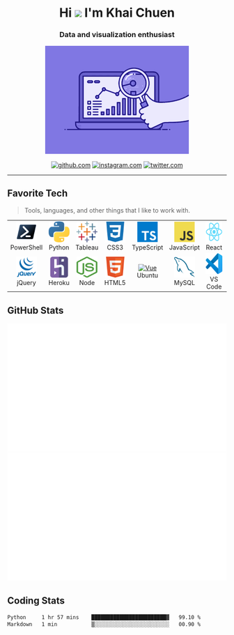 <h1 align="center">Hi <img src="https://user-images.githubusercontent.com/42378118/110234147-e3259600-7f4e-11eb-95be-0c4047144dea.gif" width="30"> I'm Khai Chuen</h1>
<h3 align="center">Data and visualization enthusiast</h3>

<div align="center">

<img src="./banner.gif" width="330">
  
[![github.com](https://img.shields.io/badge/GitHub-100000?style=for-the-badge&logo=github&logoColor=white)](https://github.com/yapkhaichuen)
[![instagram.com](https://img.shields.io/badge/Instagram-E4405F?style=for-the-badge&logo=instagram&logoColor=white)](https://www.instagram.com/khaichuenyap/)
[![twitter.com](https://img.shields.io/badge/Twitter-1DA1F2?style=for-the-badge&logo=twitter&logoColor=white)](https://twitter.com/KhaiYap)
  
</div>

***

<h2 align="left" id="yapkhaichuen">Favorite Tech</h2>

> Tools, languages, and other things that I like to work with.

<table>
  <tr>
    <td align="center" width="96">
      <a href="https://docs.microsoft.com/en-us/powershell/">
        <img src="./img/PowerShell_Core_6.0_icon.png" width="48" height="48" alt="PowerShell" />
      </a>
      <br>PowerShell
    </td>
    <td align="center" width="96">
      <a href="https://www.python.org/">
        <img src="./img/Python-logo-notext.svg" width="48" height="48" alt="Python" />
      </a>
      <br>Python
    </td>
    <td align="center" width="96">
      <a href="https://www.tableau.com/">
        <img src="./img/tableau-software.svg" width="48" height="48" alt="Tableau" />
      </a>
      <br>Tableau
    </td>
    <td align="center" width="96">
      <a href="https://www.w3schools.com/css/">
        <img src="./img/Devicon-css3-plain.svg" width="48" height="48" alt="CSS3" />
      </a>
      <br>CSS3
    </td>
    <td align="center" width="96">
      <a href="https://www.typescriptlang.org/">
        <img src="./img/typescript-original.svg" width="48" height="48" alt="TypeScript" />
      </a>
      <br>TypeScript
    </td>
    <td align="center" width="96">
      <a href="https://www.javascript.com/">
        <img src="./img/javascript-original.svg" width="48" height="48" alt="JavaScript" />
      </a>
      <br>JavaScript
    </td>
    <td align="center" width="96">
      <a href="https://reactjs.org/" >
        <img src="./img/react-original.svg" width="48" height="48" alt="React" />
      </a>
      <br>React
    </td>
    <td align="center" width="96">
      <a href="https://git-scm.com/">
        <img src="./img/Git_icon.svg" width="48" height="48" alt="Git" />
      </a>
      <br>Git
    </td>
    <td align="center" width="96">
      <a href="https://sass-lang.com/">
        <img src="./img/sass-1.svg" width="48" height="48" alt="Sass" />
      </a>
      <br>Sass
    </td>
  </tr>
  <tr>
    <td align="center" width="96"> 
      <a href="https://jquery.com/" >
        <img src="./img/jquery_plain_wordmark_logo_icon_146445.svg" width="48" height="48" alt="jQuery" />
      </a>
      <br>jQuery
    </td>
    <td align="center" width="96">
      <a href="https://www.heroku.com/" >
        <img src="./img/heroku.svg" width="48" height="48" alt="Heroku" />
      </a>
      <br>Heroku
    </td>
    <td align="center"  width="96">
      <a href="https://nodejs.org/en/">
        <img src="./img/nodejs-seeklogo.com.svg" width="48" height="48" alt="Node" />
      </a>
      <br>Node
    </td>
    <td align="center"  width="96">
      <a href="https://www.w3schools.com/html/">
        <img src="./img/HTML5_Badge.svg" width="48" height="48" alt="HTML5" />
      </a>
      <br>HTML5
    </td>
    <td align="center" width="96">
      <a href="https://ubuntu.com/">
        <img src="https://upload.wikimedia.org/wikipedia/commons/9/9e/UbuntuCoF.svg" width="48" height="48" alt="Vue" />
      </a>
      <br>Ubuntu
    </td>
    <td align="center"  width="96">
      <a href="https://www.mysql.com/">
        <img src="./img/mysql-original.svg" width="48" height="48" alt="MySQL" />
      </a>
      <br>MySQL
    </td>
    <td align="center" width="96">
      <a href="https://code.visualstudio.com/" >
        <img src="./img/Visual_Studio_Code_1.35_icon.svg" width="48" height="48" alt="Visual Studio Code" />
      </a>
      <br>VS Code
    </td>
    <td align="center" width="96">
      <a href="https://www.npmjs.com/" >
        <img src="./img/Npm-logo.svg" width="48" height="48" alt="NPM" />
      </a>
      <br>NPM
    </td>
    <td align="center" width="96">
      <a href="https://www.microsoft.com/en-us/p/windows-terminal/9n0dx20hk701?activetab=pivot:overviewtab" >
        <img src="./img/Windows_Terminal_logo (1).svg" width="48" height="48" alt="Terminal" />
      </a>
      <br>Terminal
    </td>
  </tr>
</table>





## GitHub Stats
<a href="https://github.com/yapkhaichuen">

![](https://raw.githubusercontent.com/yapkhaichuen/GitHub-Stats/output/generated/overview.svg)
![](https://raw.githubusercontent.com/yapkhaichuen/GitHub-Stats/output/generated/languages.svg)

</a>

## Coding Stats
<!--START_SECTION:waka-->

```text
Python     1 hr 57 mins    ████████████████████████▓   99.10 %
Markdown   1 min           ▒░░░░░░░░░░░░░░░░░░░░░░░░   00.90 %
```

<!--END_SECTION:waka-->




